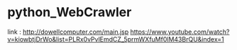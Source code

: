 # python_WebCrawler

link : http://dowellcomputer.com/main.jsp
https://www.youtube.com/watch?v=kiowbtjDrWo&list=PLRx0vPvlEmdCZ_5prmWXfuMf0lM43BrQU&index=1
